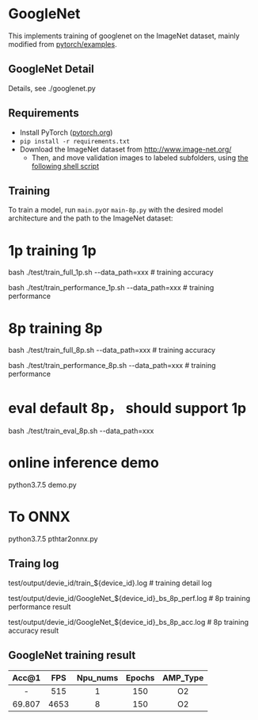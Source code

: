 # GoogleNet 

This implements training of googlenet on the ImageNet dataset, mainly modified from [pytorch/examples](https://github.com/pytorch/examples/tree/master/imagenet).

## GoogleNet Detail

Details, see ./googlenet.py


## Requirements

- Install PyTorch ([pytorch.org](http://pytorch.org))
- `pip install -r requirements.txt`
- Download the ImageNet dataset from http://www.image-net.org/
    - Then, and move validation images to labeled subfolders, using [the following shell script](https://raw.githubusercontent.com/soumith/imagenetloader.torch/master/valprep.sh)

## Training

To train a model, run `main.py`or `main-8p.py` with the desired model architecture and the path to the ImageNet dataset:



# 1p training 1p
bash ./test/train_full_1p.sh  --data_path=xxx          # training accuracy

bash ./test/train_performance_1p.sh  --data_path=xxx   # training performance

# 8p training 8p
bash ./test/train_full_8p.sh  --data_path=xxx          # training accuracy

bash ./test/train_performance_8p.sh  --data_path=xxx   # training performance

# eval default 8p， should support 1p
bash ./test/train_eval_8p.sh  --data_path=xxx

# online inference demo 
python3.7.5 demo.py

# To ONNX
python3.7.5 pthtar2onnx.py

## Traing log
test/output/devie_id/train_${device_id}.log              # training detail log

test/output/devie_id/GoogleNet_${device_id}_bs_8p_perf.log            # 8p training performance result

test/output/devie_id/GoogleNet_${device_id}_bs_8p_acc.log             # 8p training accuracy result

## GoogleNet training result

| Acc@1    | FPS       | Npu_nums | Epochs   | AMP_Type |
| :------: | :------:  | :------: | :------: | :------: |
| -        | 515       | 1        | 150      | O2       |
| 69.807   | 4653      | 8        | 150      | O2       |

